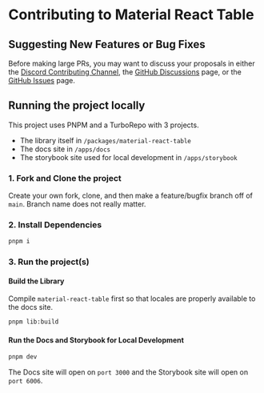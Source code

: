 # Contributing to Material React Table

## Suggesting New Features or Bug Fixes

Before making large PRs, you may want to discuss your proposals in either the [Discord Contributing Channel](https://discord.gg/5wqyRx6fnm), the [GitHub Discussions](https://github.com/KevinVandy/material-react-table/discussions) page, or the [GitHub Issues](https://github.com/KevinVandy/material-react-table/issues) page. 

## Running the project locally

This project uses PNPM and a TurboRepo with 3 projects.

- The library itself in `/packages/material-react-table`
- The docs site in `/apps/docs`
- The storybook site used for local development in `/apps/storybook`

### 1. Fork and Clone the project

Create your own fork, clone, and then make a feature/bugfix branch off of `main`. Branch name does not really matter.

### 2. Install Dependencies

```bash
pnpm i
```

### 3. Run the project(s)

#### Build the Library

Compile `material-react-table` first so that locales are properly available to the docs site.

```bash
pnpm lib:build
```

#### Run the Docs and Storybook for Local Development

```bash
pnpm dev
```

The Docs site will open on `port 3000` and the Storybook site will open on `port 6006`.
